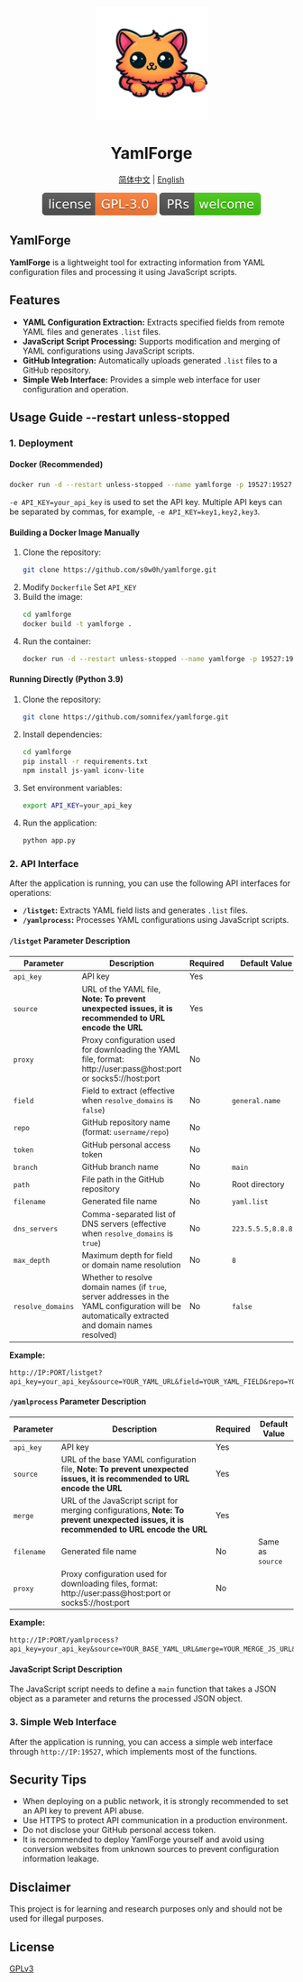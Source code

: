 <p align="center">
<img src="assets/yamlforge.png" alt="YamlForge" width="200">
</p>
<h1 align="center">
  YamlForge
</h1>

<p align="center">
 <a href="docs/README.cn.md">简体中文</a> | <a href="README.md">English</a>
</p>

<p align="center">
  <a href="https://github.com/somnifex/yamlforge/blob/main/LICENSE"><img src="assets/GPL-3.0License.svg" alt="License"></a>
  <a href="https://github.com/somnifex/yamlforge/pulls"><img src="assets/PRs-welcome-brightgreen.svg" alt="PRs Welcome"></a>
</p>

## YamlForge

**YamlForge** is a lightweight tool for extracting information from YAML configuration files and processing it using JavaScript scripts.

## Features

- **YAML Configuration Extraction:** Extracts specified fields from remote YAML files and generates `.list` files.
- **JavaScript Script Processing:** Supports modification and merging of YAML configurations using JavaScript scripts.
- **GitHub Integration:** Automatically uploads generated `.list` files to a GitHub repository.
- **Simple Web Interface:** Provides a simple web interface for user configuration and operation.

## Usage Guide --restart unless-stopped

### 1. Deployment

#### Docker (Recommended)

```bash
docker run -d --restart unless-stopped --name yamlforge -p 19527:19527 -e API_KEY=your_api_key utopeadia/yamlforge:latest
```

`-e API_KEY=your_api_key` is used to set the API key. Multiple API keys can be separated by commas, for example, `-e API_KEY=key1,key2,key3`.

#### Building a Docker Image Manually

1. Clone the repository:
   ```bash
   git clone https://github.com/s0w0h/yamlforge.git
   ```
2. Modify `Dockerfile`
   Set `API_KEY`
3. Build the image:
   ```bash
   cd yamlforge
   docker build -t yamlforge .
   ```
4. Run the container:
   ```bash
   docker run -d --restart unless-stopped --name yamlforge -p 19527:19527 -e API_KEY=your_api_key yamlforge
   ```

#### Running Directly (Python 3.9)

1. Clone the repository:
   ```bash
   git clone https://github.com/somnifex/yamlforge.git
   ```
2. Install dependencies:
   ```bash
   cd yamlforge
   pip install -r requirements.txt
   npm install js-yaml iconv-lite
   ```
3. Set environment variables:
   ```bash
   export API_KEY=your_api_key
   ```
4. Run the application:
   ```bash
   python app.py
   ```

### 2. API Interface

After the application is running, you can use the following API interfaces for operations:

- **`/listget`:** Extracts YAML field lists and generates `.list` files.
- **`/yamlprocess`:** Processes YAML configurations using JavaScript scripts.

#### `/listget` Parameter Description

| Parameter         | Description                                                                                                                                       | Required | Default Value       |
| ----------------- | ------------------------------------------------------------------------------------------------------------------------------------------------- | -------- | ------------------- |
| `api_key`         | API key                                                                                                                                           | Yes      |                     |
| `source`          | URL of the YAML file, **Note: To prevent unexpected issues, it is recommended to URL encode the URL**                                             | Yes      |                     |
| `proxy`           | Proxy configuration used for downloading the YAML file, format: http://user:pass@host:port or socks5://host:port                                  | No       |                     |
| `field`           | Field to extract (effective when `resolve_domains` is `false`)                                                                                    | No       | `general.name`      |
| `repo`            | GitHub repository name (format: `username/repo`)                                                                                                  | No       |                     |
| `token`           | GitHub personal access token                                                                                                                      | No       |                     |
| `branch`          | GitHub branch name                                                                                                                                | No       | `main`              |
| `path`            | File path in the GitHub repository                                                                                                                | No       | Root directory      |
| `filename`        | Generated file name                                                                                                                               | No       | `yaml.list`         |
| `dns_servers`     | Comma-separated list of DNS servers (effective when `resolve_domains` is `true`)                                                                  | No       | `223.5.5.5,8.8.8.8` |
| `max_depth`       | Maximum depth for field or domain name resolution                                                                                                 | No       | `8`                 |
| `resolve_domains` | Whether to resolve domain names (if `true`, server addresses in the YAML configuration will be automatically extracted and domain names resolved) | No       | `false`             |

**Example:**

```
http://IP:PORT/listget?api_key=your_api_key&source=YOUR_YAML_URL&field=YOUR_YAML_FIELD&repo=YOUR_REPO_NAME&token=YOUR_GITHUB_TOKEN&branch=YOUR_BRANCH_NAME&path=YOUR_PATH&filename=YOUR_FILE_NAME.list&dns_servers=223.5.5.5,119.29.29.29,1.1.1.1,8.8.8.8&max_depth=10&resolve_domains=true
```

#### `/yamlprocess` Parameter Description

| Parameter  | Description                                                                                                                              | Required | Default Value    |
| ---------- | ---------------------------------------------------------------------------------------------------------------------------------------- | -------- | ---------------- |
| `api_key`  | API key                                                                                                                                  | Yes      |                  |
| `source`   | URL of the base YAML configuration file, **Note: To prevent unexpected issues, it is recommended to URL encode the URL**                 | Yes      |                  |
| `merge`    | URL of the JavaScript script for merging configurations, **Note: To prevent unexpected issues, it is recommended to URL encode the URL** | Yes      |                  |
| `filename` | Generated file name                                                                                                                      | No       | Same as `source` |
| `proxy`    | Proxy configuration used for downloading files, format: http://user:pass@host:port or socks5://host:port                                 | No       |                  |

**Example:**

```
http://IP:PORT/yamlprocess?api_key=your_api_key&source=YOUR_BASE_YAML_URL&merge=YOUR_MERGE_JS_URL&filename=YOUR_FILE_NAME
```

#### JavaScript Script Description

The JavaScript script needs to define a `main` function that takes a JSON object as a parameter and returns the processed JSON object.

### 3. Simple Web Interface

After the application is running, you can access a simple web interface through `http://IP:19527`, which implements most of the functions.

## Security Tips

- When deploying on a public network, it is strongly recommended to set an API key to prevent API abuse.
- Use HTTPS to protect API communication in a production environment.
- Do not disclose your GitHub personal access token.
- It is recommended to deploy YamlForge yourself and avoid using conversion websites from unknown sources to prevent configuration information leakage.

## Disclaimer

This project is for learning and research purposes only and should not be used for illegal purposes.

## License

[GPLv3](LICENSE)

